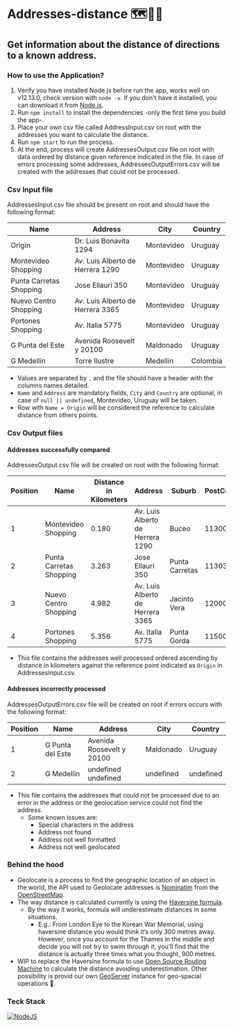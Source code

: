 Addresses-distance 🗺️📍📐
===========================

## Get information about the distance of directions to a known address.

### How to use the Application?
1. Verify you have installed Node.js before run the app, works well on v12.13.0, check version with `node -v`. If you don't have it installed, you can download it from [Node.js](https://nodejs.org/en/download/).
2. Run `npm install` to install the dependencies -only the first time you build the app-.
3. Place your own csv file called AddressInput.csv on root with the addresses you want to calculate the distance. 
4. Run `npm start` to run the process.
5. At the end, process will create AddressesOutput.csv file on root with data ordered by distance given reference indicated in the file. In case of errors processing some addresses, AddressesOutputErrors.csv will be created with the addresses that could not be processed.

### Csv Input file
AddressesInput.csv file should be present on root and should have the following format:

| Name                    | Address                          | City       | Country  |
|-------------------------|----------------------------------|------------|----------|
| Origin                  | Dr. Luis Bonavita 1294           | Montevideo | Uruguay  |
| Montevideo Shopping     | Av. Luis Alberto de Herrera 1290 | Montevideo | Uruguay  |
| Punta Carretas Shopping | Jose Ellauri 350                 | Montevideo | Uruguay  |
| Nuevo Centro Shopping   | Av. Luis Alberto de Herrera 3365 | Montevideo | Uruguay  |
| Portones Shopping       | Av. Italia 5775                  | Montevideo | Uruguay  |
| G Punta del Este        | Avenida Roosevelt y 20100        | Maldonado  | Uruguay  |
| G Medellin              | Torre Ilustre                    | Medellin   | Colombia |

- Values are separated by `,` and the file should have a header with the columns names detailed.
- `Name` and `Address` are mandatory fields, `City` and `Country` are optional, in case of `null || undefined`, Montevideo, Uruguay will be taken.
- Row with `Name = Origin` will be considered the reference to calculate distance from others points.

### Csv Output files
#### Addresses successfully compared
AddressesOutput.csv file will be created on root with the following format:

|Position|Name|Distance in Kilometers|Address|Suburb|PostCode|City|Country|AddressLat|AddressLon|
|-|------------------|--------------|-----------|-----------------|------------------|--------------|-----------|--------------|-----------|
|1|Montevideo Shopping|0.180|Av. Luis Alberto de Herrera 1290|Buceo|11300|Montevideo|Uruguay|-34.9030628|-56.13636551266029|
|2|Punta Carretas Shopping|3.263|Jose Ellauri 350|Punta Carretas|11303|Montevideo|Uruguay|-34.9237331|-56.159439|
|3|Nuevo Centro Shopping|4.982|Av. Luis Alberto de Herrera 3365|Jacinto Vera|12000|Montevideo|Uruguay|-34.8684338|-56.1695721|
|4|Portones Shopping|5.356|Av. Italia 5775|Punta Gorda|11500|Montevideo|Uruguay|-34.8814063|-56.0817779|

- This file contains the addresses well processed ordered ascending by distance in kilometers against the reference point indicated as `Origin` in AddressesInput.csv.

#### Addresses incorrectly processed
AddressesOutputErrors.csv file will be created on root if errors occurs with the following format:

|Position| Name|Address| City    | Country  |
|-|----------------|--------------|---------|----------|
|1|G Punta del Este|Avenida Roosevelt y 20100|Maldonado| Uruguay|
|2|G Medellin|undefined undefined|undefined| undefined |

- This file contains the addresses that could not be processed due to an error in the address or the geolocation service could not find the address.
  - Some known issues are:
    - Special characters in the address
    - Address not found
    - Address not well formatted
    - Address not well geolocated

### Behind the hood
- Geolocate is a process to find the geographic location of an object in the world, the API used to Geolocate addresses is [Nominatim](https://nominatim.openstreetmap.org/ui/search.html) from the [OpenStreetMap](https://www.openstreetmap.org/#map=12/-34.8083/-56.1453).
- The way distance is calculated currently is using the [Haversine formula](https://en.wikipedia.org/wiki/Haversine_formula).
  - By the way it works, formula will underestimate distances in some situations. 
    - E.g.: From London Eye to the Korean War Memorial, using haversine distance you would think it’s only 300 metres away. However, once you account for the Thames in the middle and decide you will not try to swim through it, you’ll find that the distance is actually three times what you thought, 900 metres.
- WIP to replace the Haversine formula to use [Open Source Routing Machine](https://project-osrm.org/) to calculate the distance avoiding underestimation. Other possibility is provid our own [GeoServer](https://geoserver.org/) instance for geo-spacial operations 💚.

### Teck Stack
[![NodeJS](https://skillicons.dev/icons?i=nodejs&theme=dark)](https://nodejs.org/en) 

